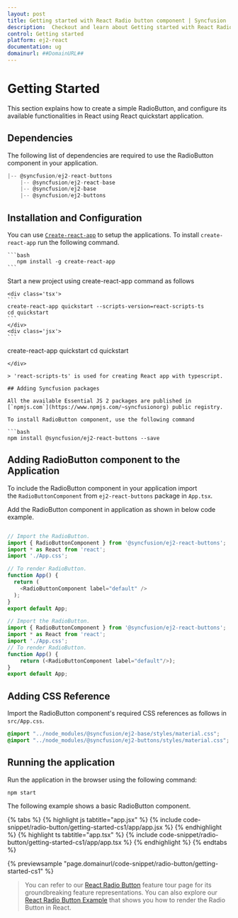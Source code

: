 ```yaml
---
layout: post
title: Getting started with React Radio button component | Syncfusion
description:  Checkout and learn about Getting started with React Radio button component of Syncfusion Essential JS 2 and more details.
control: Getting started 
platform: ej2-react
documentation: ug
domainurl: ##DomainURL##
---
```


# Getting Started

This section explains how to create a simple RadioButton, and configure its available functionalities in React using React quickstart application.

## Dependencies

The following list of dependencies are required to use the RadioButton component in your application.

```javascript
|-- @syncfusion/ej2-react-buttons
    |-- @syncfusion/ej2-react-base
    |-- @syncfusion/ej2-base
    |-- @syncfusion/ej2-buttons
```

## Installation and Configuration

You can use [`Create-react-app`](https://github.com/facebook/create-react-app) to setup the applications. To install `create-react-app` run the following command.

    ```bash
       npm install -g create-react-app
    ```

Start a new project using create-react-app command as follows

    <div class='tsx'>
    ```
    create-react-app quickstart --scripts-version=react-scripts-ts
    cd quickstart
    ```
    </div>
    <div class='jsx'>
    ```
   create-react-app quickstart
   cd quickstart
   ```
   </div>

> 'react-scripts-ts' is used for creating React app with typescript.

## Adding Syncfusion packages

All the available Essential JS 2 packages are published in [`npmjs.com`](https://www.npmjs.com/~syncfusionorg) public registry.

To install RadioButton component, use the following command

```bash
npm install @syncfusion/ej2-react-buttons --save
```

## Adding RadioButton component to the Application

To include the RadioButton component in your application import the `RadioButtonComponent` from `ej2-react-buttons` package in `App.tsx`.

Add the RadioButton component in application as shown in below code example.



```ts

// Import the RadioButton.
import { RadioButtonComponent } from '@syncfusion/ej2-react-buttons';
import * as React from 'react';
import './App.css';

// To render RadioButton.
function App() {
  return (
    <RadioButtonComponent label="default" />
  );
}
export default App;
```

```ts
// Import the RadioButton.
import { RadioButtonComponent } from '@syncfusion/ej2-react-buttons';
import * as React from 'react';
import './App.css';
// To render RadioButton.
function App() {
    return (<RadioButtonComponent label="default"/>);
}
export default App;
```

## Adding CSS Reference

Import the RadioButton component's required CSS references as follows in `src/App.css`.

```css
@import "../node_modules/@syncfusion/ej2-base/styles/material.css";
@import "../node_modules/@syncfusion/ej2-buttons/styles/material.css";
```

## Running the application

Run the application in the browser using the following command:

```
npm start
```

The following example shows a basic RadioButton component.

{% tabs %}
{% highlight js tabtitle="app.jsx" %}
{% include code-snippet/radio-button/getting-started-cs1/app/app.jsx %}
{% endhighlight %}
{% highlight ts tabtitle="app.tsx" %}
{% include code-snippet/radio-button/getting-started-cs1/app/app.tsx %}
{% endhighlight %}
{% endtabs %}

 {% previewsample "page.domainurl/code-snippet/radio-button/getting-started-cs1" %}

> You can refer to our [React Radio Button](https://www.syncfusion.com/react-components/react-radio-button) feature tour page for its groundbreaking feature representations. You can also explore our [React Radio Button Example](https://ej2.syncfusion.com/react/demos/#/bootstrap5/button/radio-button) that shows you how to render the Radio Button in React.